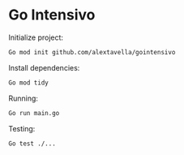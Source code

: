 # Go Intensivo

Initialize project:

```bash
Go mod init github.com/alextavella/gointensivo
```

Install dependencies:

```bash
Go mod tidy
```

Running:

```bash
Go run main.go
```

Testing:

```bash
Go test ./...
```
